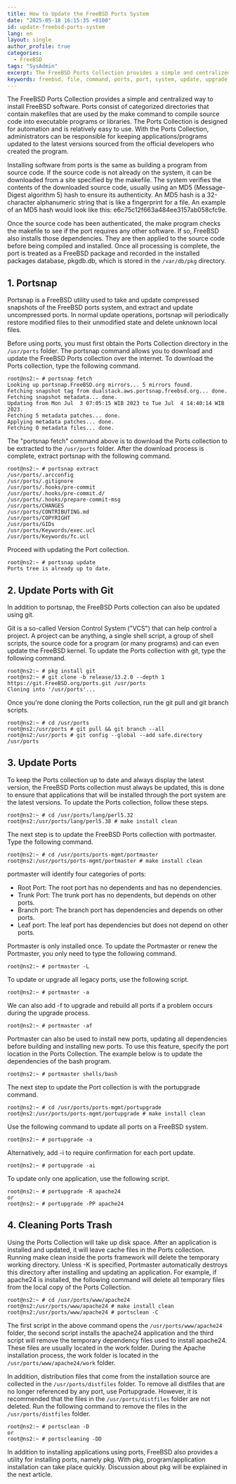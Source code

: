 ```yaml
---
title: How to Update the FreeBSD Ports System
date: "2025-05-18 16:15:35 +0100"
id: update-freebsd-ports-system
lang: en
layout: single
author_profile: true
categories:
  - FreeBSD
tags: "SysAdmin"
excerpt: The FreeBSD Ports Collection provides a simple and centralized way to install FreeBSD software.
keywords: freebsd, file, command, ports, port, system, update, upgrade, pkg
---
```


The FreeBSD Ports Collection provides a simple and centralized way to install FreeBSD software. Ports consist of categorized directories that contain makefiles that are used by the make command to compile source code into executable programs or libraries. The Ports Collection is designed for automation and is relatively easy to use. With the Ports Collection, administrators can be responsible for keeping applications/programs updated to the latest versions sourced from the official developers who created the program.

Installing software from ports is the same as building a program from source code. If the source code is not already on the system, it can be downloaded from a site specified by the makefile. The system verifies the contents of the downloaded source code, usually using an MD5 (Message-Digest algorithm 5) hash to ensure its authenticity. An MD5 hash is a 32-character alphanumeric string that is like a fingerprint for a file. An example of an MD5 hash would look like this: e6c75c12f663a484ee3157ab058cfc9e.

Once the source code has been authenticated, the make program checks the makefile to see if the port requires any other software. If so, FreeBSD also installs those dependencies. They are then applied to the source code before being compiled and installed. Once all processing is complete, the port is treated as a FreeBSD package and recorded in the installed packages database, pkgdb.db, which is stored in the `/var/db/pkg` directory.

## 1. Portsnap

Portsnap is a FreeBSD utility used to take and update compressed snapshots of the FreeBSD ports system, and extract and update uncompressed ports. In normal update operations, portsnap will periodically restore modified files to their unmodified state and delete unknown local files.

Before using ports, you must first obtain the Ports Collection directory in the `/usr/ports` folder. The portsnap command allows you to download and update the FreeBSD Ports collection over the internet. To download the Ports collection, type the following command.

```
root@ns2:~ # portsnap fetch
Looking up portsnap.FreeBSD.org mirrors... 5 mirrors found.
Fetching snapshot tag from dualstack.aws.portsnap.freebsd.org... done.
Fetching snapshot metadata... done.
Updating from Mon Jul  3 07:05:15 WIB 2023 to Tue Jul  4 14:40:14 WIB 2023.
Fetching 5 metadata patches... done.
Applying metadata patches... done.
Fetching 0 metadata files... done.
```

The "portsnap fetch" command above is to download the Ports collection to be extracted to the `/usr/ports` folder. After the download process is complete, extract portsnap with the following command.

```
root@ns2:~ # portsnap extract
/usr/ports/.arcconfig
/usr/ports/.gitignore
/usr/ports/.hooks/pre-commit
/usr/ports/.hooks/pre-commit.d/
/usr/ports/.hooks/prepare-commit-msg
/usr/ports/CHANGES
/usr/ports/CONTRIBUTING.md
/usr/ports/COPYRIGHT
/usr/ports/GIDs
/usr/ports/Keywords/exec.ucl
/usr/ports/Keywords/fc.ucl
```

Proceed with updating the Port collection.

```
root@ns2:~ # portsnap update
Ports tree is already up to date.
```

## 2. Update Ports with Git

In addition to portsnap, the FreeBSD Ports collection can also be updated using git.

Git is a so-called Version Control System ("VCS") that can help control a project. A project can be anything, a single shell script, a group of shell scripts, the source code for a program (or many programs) and can even update the FreeBSD kernel. To update the Ports collection with git, type the following command.

```
root@ns2:~ # pkg install git
root@ns2:~ # git clone -b release/13.2.0 --depth 1 https://git.FreeBSD.org/ports.git /usr/ports
Cloning into '/usr/ports'...
```

Once you're done cloning the Ports collection, run the git pull and git branch scripts.

```
root@ns2:~ # cd /usr/ports
root@ns2:/usr/ports # git pull && git branch --all
root@ns2:/usr/ports # git config --global --add safe.directory /usr/ports
```

## 3. Update Ports

To keep the Ports collection up to date and always display the latest version, the FreeBSD Ports collection must always be updated, this is done to ensure that applications that will be installed through the port system are the latest versions. To update the Ports collection, follow these steps.

```
root@ns2:~ # cd /usr/ports/lang/perl5.32
root@ns2:/usr/ports/lang/perl5.38 # make install clean
```

The next step is to update the FreeBSD Ports collection with portmaster. Type the following command.

```
root@ns2:~ # cd /usr/ports/ports-mgmt/portmaster
root@ns2:/usr/ports/ports-mgmt/portmaster # make install clean
```

portmaster will identify four categories of ports:
- Root Port: The root port has no dependents and has no dependencies.
- Trunk Port: The trunk port has no dependents, but depends on other ports.
- Branch port: The branch port has dependencies and depends on other ports.
- Leaf port: The leaf port has dependencies but does not depend on other ports.

Portmaster is only installed once. To update the Portmaster or renew the Portmaster, you only need to type the following command.

```
root@ns2:~ # portmaster -L
```

To update or upgrade all legacy ports, use the following script.

```
root@ns2:~ # portmaster -a
```

We can also add -f to upgrade and rebuild all ports if a problem occurs during the upgrade process.

```
root@ns2:~ # portmaster -af
```

Portmaster can also be used to install new ports, updating all dependencies before building and installing new ports. To use this feature, specify the port location in the Ports Collection. The example below is to update the dependencies of the bash program.

```
root@ns2:~ # portmaster shells/bash
```

The next step to update the Port collection is with the portupgrade command.

```
root@ns2:~ # cd /usr/ports/ports-mgmt/portupgrade
root@ns2:/usr/ports/ports-mgmt/portupgrade # make install clean
```

Use the following command to update all ports on a FreeBSD system.

```
root@ns2:~ # portupgrade -a
```

Alternatively, add -i to require confirmation for each port update.

```
root@ns2:~ # portupgrade -ai
```

To update only one application, use the following script.

```
root@ns2:~ # portupgrade -R apache24
or
root@ns2:~ # portupgrade -PP apache24
```

## 4. Cleaning Ports Trash

Using the Ports Collection will take up disk space. After an application is installed and updated, it will leave cache files in the Ports collection. Running make clean inside the ports framework will delete the temporary working directory. Unless -K is specified, Portmaster automatically destroys this directory after installing and updating an application. For example, if apache24 is installed, the following command will delete all temporary files from the local copy of the Ports Collection.

```
root@ns2:~ # cd /usr/ports/www/apache24
root@ns2:/usr/ports/www/apache24 # make install clean
root@ns2:/usr/ports/www/apache24 # portsclean -C
```

The first script in the above command opens the `/usr/ports/www/apache24` folder, the second script installs the apache24 application and the third script will remove the temporary dependency files used to install apache24. These files are usually located in the work folder. During the Apache installation process, the work folder is located in the `/usr/ports/www/apache24/work` folder.

In addition, distribution files that come from the installation source are collected in the `/usr/ports/distfiles` folder. To remove all distfiles that are no longer referenced by any port, use Portupgrade. However, it is recommended that the files in the `/usr/ports/distfiles` folder are not deleted. Run the following command to remove the files in the `/usr/ports/distfiles` folder.

```
root@ns2:~ # portsclean -D
or
root@ns2:~ # portscleaning -DD
```

In addition to installing applications using ports, FreeBSD also provides a utility for installing ports, namely pkg. With pkg, program/application installation can take place quickly. Discussion about pkg will be explained in the next article.

